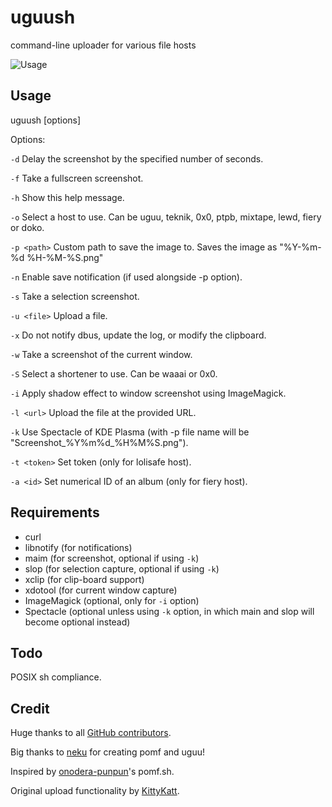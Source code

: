 # uguush

command-line uploader for various file hosts

![Usage](https://the.fiery.me/ML7u.png)

## Usage

uguush [options]

Options:

`-d` Delay the screenshot by the specified number of seconds.

`-f` Take a fullscreen screenshot.

`-h` Show this help message.

`-o` Select a host to use. Can be uguu, teknik, 0x0, ptpb, mixtape, lewd, fiery or doko.

`-p <path>` Custom path to save the image to. Saves the image as "%Y-%m-%d %H-%M-%S.png"

`-n` Enable save notification (if used alongside -p option).

`-s` Take a selection screenshot.

`-u <file>` Upload a file.

`-x` Do not notify dbus, update the log, or modify the clipboard.

`-w` Take a screenshot of the current window.

`-S` Select a shortener to use. Can be waaai or 0x0.

`-i` Apply shadow effect to window screenshot using ImageMagick.

`-l <url>` Upload the file at the provided URL.

`-k` Use Spectacle of KDE Plasma (with -p file name will be "Screenshot_%Y%m%d_%H%M%S.png").

`-t <token>` Set token (only for lolisafe host).

`-a <id>` Set numerical ID of an album (only for fiery host).

## Requirements

- curl
- libnotify (for notifications)
- maim (for screenshot, optional if using `-k`)
- slop (for selection capture, optional if using `-k`)
- xclip (for clip-board support)
- xdotool (for current window capture)
- ImageMagick (optional, only for `-i` option)
- Spectacle (optional unless using `-k` option, in which main and slop will become optional instead)

## Todo

POSIX sh compliance.

## Credit

Huge thanks to all [GitHub contributors](https://github.com/jschx/uguush/graphs/contributors).

Big thanks to [neku](https://github.com/nokonoko) for creating pomf and uguu!

Inspired by [onodera-punpun](https://github.com/onodera-punpun)'s pomf.sh.

Original upload functionality by [KittyKatt](https://github.com/KittyKatt).
